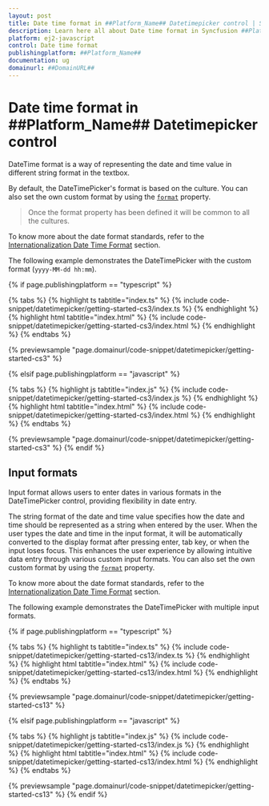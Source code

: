 ```yaml
---
layout: post
title: Date time format in ##Platform_Name## Datetimepicker control | Syncfusion
description: Learn here all about Date time format in Syncfusion ##Platform_Name## Datetimepicker control of Syncfusion Essential JS 2 and more.
platform: ej2-javascript
control: Date time format 
publishingplatform: ##Platform_Name##
documentation: ug
domainurl: ##DomainURL##
---
```


# Date time format in ##Platform_Name## Datetimepicker control

DateTime format is a way of representing the date and time value in different string format in the textbox.

By default, the DateTimePicker's format is based on the culture. You can also set the own custom format by using the [`format`](../api/datetimepicker#format) property.

> Once the format property has been defined it will be common to all the cultures.

To know more about the date format standards, refer to the [Internationalization Date Time Format](http://ej2.syncfusion.com/documentation/base/internationalization/) section.

The following example demonstrates the DateTimePicker with the custom format (`yyyy-MM-dd hh:mm`).

{% if page.publishingplatform == "typescript" %}

 {% tabs %}
{% highlight ts tabtitle="index.ts" %}
{% include code-snippet/datetimepicker/getting-started-cs3/index.ts %}
{% endhighlight %}
{% highlight html tabtitle="index.html" %}
{% include code-snippet/datetimepicker/getting-started-cs3/index.html %}
{% endhighlight %}
{% endtabs %}
        
{% previewsample "page.domainurl/code-snippet/datetimepicker/getting-started-cs3" %}

{% elsif page.publishingplatform == "javascript" %}

{% tabs %}
{% highlight js tabtitle="index.js" %}
{% include code-snippet/datetimepicker/getting-started-cs3/index.js %}
{% endhighlight %}
{% highlight html tabtitle="index.html" %}
{% include code-snippet/datetimepicker/getting-started-cs3/index.html %}
{% endhighlight %}
{% endtabs %}

{% previewsample "page.domainurl/code-snippet/datetimepicker/getting-started-cs3" %}
{% endif %}

## Input formats

Input format allows users to enter dates in various formats in the DateTimePicker control, providing flexibility in date entry.

The string format of the date and time value specifies how the date and time should be represented as a string when entered by the user. When the user types the date and time in the input format, it will be automatically converted to the display format after pressing enter, tab key, or when the input loses focus. This enhances the user experience by allowing intuitive data entry through various custom input formats.  You can also set the own custom format by using the [`format`](../api/datetimepicker#format) property.

To know more about the date format standards, refer to the [Internationalization Date Time Format](http://ej2.syncfusion.com/documentation/base/internationalization/) section.

The following example demonstrates the DateTimePicker with multiple input formats.

{% if page.publishingplatform == "typescript" %}

 {% tabs %}
{% highlight ts tabtitle="index.ts" %}
{% include code-snippet/datetimepicker/getting-started-cs13/index.ts %}
{% endhighlight %}
{% highlight html tabtitle="index.html" %}
{% include code-snippet/datetimepicker/getting-started-cs13/index.html %}
{% endhighlight %}
{% endtabs %}
        
{% previewsample "page.domainurl/code-snippet/datetimepicker/getting-started-cs13" %}

{% elsif page.publishingplatform == "javascript" %}

{% tabs %}
{% highlight js tabtitle="index.js" %}
{% include code-snippet/datetimepicker/getting-started-cs13/index.js %}
{% endhighlight %}
{% highlight html tabtitle="index.html" %}
{% include code-snippet/datetimepicker/getting-started-cs13/index.html %}
{% endhighlight %}
{% endtabs %}

{% previewsample "page.domainurl/code-snippet/datetimepicker/getting-started-cs13" %}
{% endif %}
